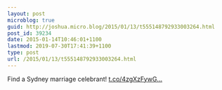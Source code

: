 ```yaml
---
layout: post
microblog: true
guid: http://joshua.micro.blog/2015/01/13/t555148792933003264.html
post_id: 39234
date: 2015-01-14T10:46:01+1100
lastmod: 2019-07-30T17:41:39+1100
type: post
url: /2015/01/13/t555148792933003264.html
---
```

Find a Sydney marriage celebrant! [t.co/4zgXzFywG...](http://t.co/4zgXzFywG4)
